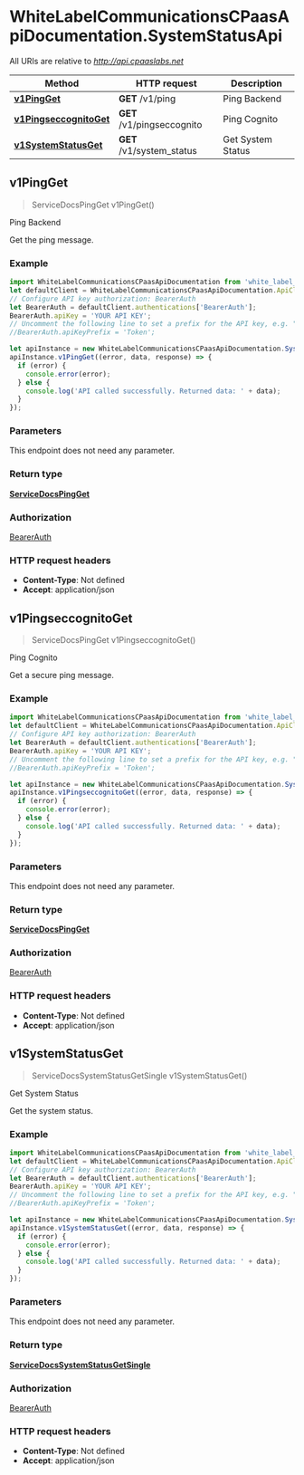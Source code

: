 # WhiteLabelCommunicationsCPaasApiDocumentation.SystemStatusApi

All URIs are relative to *http://api.cpaaslabs.net*

Method | HTTP request | Description
------------- | ------------- | -------------
[**v1PingGet**](SystemStatusApi.md#v1PingGet) | **GET** /v1/ping | Ping Backend
[**v1PingseccognitoGet**](SystemStatusApi.md#v1PingseccognitoGet) | **GET** /v1/pingseccognito | Ping Cognito
[**v1SystemStatusGet**](SystemStatusApi.md#v1SystemStatusGet) | **GET** /v1/system_status | Get System Status



## v1PingGet

> ServiceDocsPingGet v1PingGet()

Ping Backend

Get the ping message.

### Example

```javascript
import WhiteLabelCommunicationsCPaasApiDocumentation from 'white_label_communications_c_paas_api_documentation';
let defaultClient = WhiteLabelCommunicationsCPaasApiDocumentation.ApiClient.instance;
// Configure API key authorization: BearerAuth
let BearerAuth = defaultClient.authentications['BearerAuth'];
BearerAuth.apiKey = 'YOUR API KEY';
// Uncomment the following line to set a prefix for the API key, e.g. "Token" (defaults to null)
//BearerAuth.apiKeyPrefix = 'Token';

let apiInstance = new WhiteLabelCommunicationsCPaasApiDocumentation.SystemStatusApi();
apiInstance.v1PingGet((error, data, response) => {
  if (error) {
    console.error(error);
  } else {
    console.log('API called successfully. Returned data: ' + data);
  }
});
```

### Parameters

This endpoint does not need any parameter.

### Return type

[**ServiceDocsPingGet**](ServiceDocsPingGet.md)

### Authorization

[BearerAuth](../README.md#BearerAuth)

### HTTP request headers

- **Content-Type**: Not defined
- **Accept**: application/json


## v1PingseccognitoGet

> ServiceDocsPingGet v1PingseccognitoGet()

Ping Cognito

Get a secure ping message.

### Example

```javascript
import WhiteLabelCommunicationsCPaasApiDocumentation from 'white_label_communications_c_paas_api_documentation';
let defaultClient = WhiteLabelCommunicationsCPaasApiDocumentation.ApiClient.instance;
// Configure API key authorization: BearerAuth
let BearerAuth = defaultClient.authentications['BearerAuth'];
BearerAuth.apiKey = 'YOUR API KEY';
// Uncomment the following line to set a prefix for the API key, e.g. "Token" (defaults to null)
//BearerAuth.apiKeyPrefix = 'Token';

let apiInstance = new WhiteLabelCommunicationsCPaasApiDocumentation.SystemStatusApi();
apiInstance.v1PingseccognitoGet((error, data, response) => {
  if (error) {
    console.error(error);
  } else {
    console.log('API called successfully. Returned data: ' + data);
  }
});
```

### Parameters

This endpoint does not need any parameter.

### Return type

[**ServiceDocsPingGet**](ServiceDocsPingGet.md)

### Authorization

[BearerAuth](../README.md#BearerAuth)

### HTTP request headers

- **Content-Type**: Not defined
- **Accept**: application/json


## v1SystemStatusGet

> ServiceDocsSystemStatusGetSingle v1SystemStatusGet()

Get System Status

Get the system status.

### Example

```javascript
import WhiteLabelCommunicationsCPaasApiDocumentation from 'white_label_communications_c_paas_api_documentation';
let defaultClient = WhiteLabelCommunicationsCPaasApiDocumentation.ApiClient.instance;
// Configure API key authorization: BearerAuth
let BearerAuth = defaultClient.authentications['BearerAuth'];
BearerAuth.apiKey = 'YOUR API KEY';
// Uncomment the following line to set a prefix for the API key, e.g. "Token" (defaults to null)
//BearerAuth.apiKeyPrefix = 'Token';

let apiInstance = new WhiteLabelCommunicationsCPaasApiDocumentation.SystemStatusApi();
apiInstance.v1SystemStatusGet((error, data, response) => {
  if (error) {
    console.error(error);
  } else {
    console.log('API called successfully. Returned data: ' + data);
  }
});
```

### Parameters

This endpoint does not need any parameter.

### Return type

[**ServiceDocsSystemStatusGetSingle**](ServiceDocsSystemStatusGetSingle.md)

### Authorization

[BearerAuth](../README.md#BearerAuth)

### HTTP request headers

- **Content-Type**: Not defined
- **Accept**: application/json

